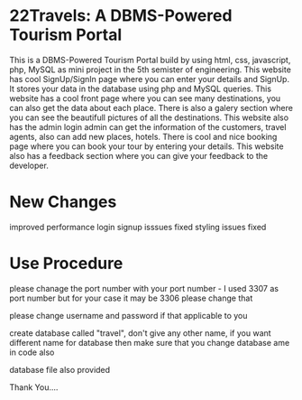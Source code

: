 # 22Travels: A DBMS-Powered Tourism Portal

This is a DBMS-Powered Tourism Portal build by using html, css, javascript, php, MySQL as mini project in the 5th semister of engineering.
This website has cool SignUp/SignIn page where you can enter your details and SignUp.
It stores your data in the database using php and MySQL queries.
This website has a cool front page where you can see many destinations, you can also get the data about each place.
There is also a galery section where you can see the beautifull pictures of all the destinations.
This website also has the admin login admin can get the information of the customers, travel agents, also can add new places, hotels.
There is cool and nice booking page where you can book your tour by entering your details.
This website also has a feedback section where you can give your feedback to the developer.

# New Changes

improved performance
login signup isssues fixed
styling issues fixed

# Use Procedure

please chanage the port number with your port number - I used 3307 as port number but for your case it may be 3306 please change that

please change username and password if that applicable to you

create database called "travel", don't give any other name,
if you want different name for database then make sure that you change database ame in code also

database file also provided

Thank You....
